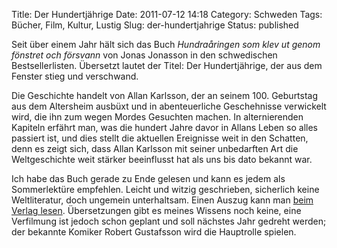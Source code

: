Title: Der Hundertjährige
Date: 2011-07-12 14:18
Category: Schweden
Tags: Bücher, Film, Kultur, Lustig
Slug: der-hundertjahrige
Status: published

Seit über einem Jahr hält sich das Buch *Hundraåringen som klev ut genom
fönstret och försvann* von Jonas Jonasson in den schwedischen
Bestsellerlisten. Übersetzt lautet der Titel: Der Hundertjährige, der
aus dem Fenster stieg und verschwand.

Die Geschichte handelt von Allan Karlsson, der an seinem 100. Geburtstag
aus dem Altersheim ausbüxt und in abenteuerliche Geschehnisse verwickelt
wird, die ihn zum wegen Mordes Gesuchten machen. In alternierenden
Kapiteln erfährt man, was die hundert Jahre davor in Allans Leben so
alles passiert ist, und dies stellt die aktuellen Ereignisse weit in den
Schatten, denn es zeigt sich, dass Allan Karlsson mit seiner unbedarften
Art die Weltgeschichte weit stärker beeinflusst hat als uns bis dato
bekannt war.

Ich habe das Buch gerade zu Ende gelesen und kann es jedem als
Sommerlektüre empfehlen. Leicht und witzig geschrieben, sicherlich keine
Weltliteratur, doch ungemein unterhaltsam. Einen Auszug kann man [beim
Verlag
lesen](http://www.piratforlaget.se/bocker/jonasson---hundraaringen-som-klev-ut-genom-fonstret-och-forsvann/utdrag).
Übersetzungen gibt es meines Wissens noch keine, eine Verfilmung ist
jedoch schon geplant und soll nächstes Jahr gedreht werden; der bekannte
Komiker Robert Gustafsson wird die Hauptrolle spielen.

